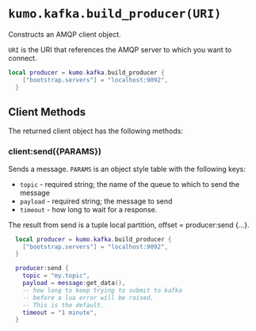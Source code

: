 # `kumo.kafka.build_producer(URI)`

Constructs an AMQP client object.

`URI` is the URI that references the AMQP server to which you want to connect.

```lua
local producer = kumo.kafka.build_producer {
    ["bootstrap.servers"] = "localhost:9092",
  }
```

## Client Methods

The returned client object has the following methods:

### client:send({PARAMS})

Sends a message. `PARAMS` is an object style table with the
following keys:

* `topic` - required string; the name of the queue to which to send the message
* `payload` - required string; the message to send
* `timeout` - how long to wait for a response.

The result from send is a tuple local partition, offset = producer:send {...}.

```lua
  local producer = kumo.kafka.build_producer {
    ["bootstrap.servers"] = "localhost:9092",
  }

  producer:send {
    topic = "my.topic",
    payload = message:get_data(),
    -- how long to keep trying to submit to kafka
    -- before a lua error will be raised.
    -- This is the default.
    timeout = "1 minute",
  }
```
